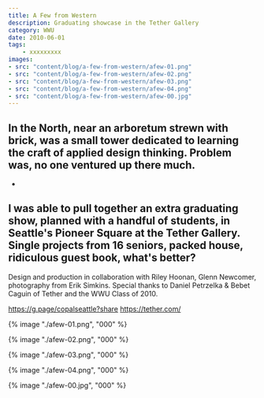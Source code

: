 ```yaml
---
title: A Few from Western
description: Graduating showcase in the Tether Gallery
category: WWU
date: 2010-06-01
tags: 
    - xxxxxxxxx
images: 
- src: "content/blog/a-few-from-western/afew-01.png"
- src: "content/blog/a-few-from-western/afew-02.png"
- src: "content/blog/a-few-from-western/afew-03.png"
- src: "content/blog/a-few-from-western/afew-04.png"
- src: "content/blog/a-few-from-western/afew-00.jpg"
---
```


## In the North, near an arboretum strewn with brick, was a small tower dedicated to learning the craft of applied design thinking. Problem was, no one ventured up there much.
-
I was able to pull together an extra graduating show, planned with a handful of students, in Seattle's Pioneer Square at the Tether Gallery. Single projects from 16 seniors, packed house, ridiculous guest book, what's better?
-
Design and production in collaboration with Riley Hoonan, Glenn Newcomer, photography from Erik Simkins. Special thanks to Daniel Petrzelka & Bebet Caguin of Tether and the WWU Class of 2010.

https://g.page/copalseattle?share
https://tether.com/


<div class="two-column">

{% image "./afew-01.png", "000" %} 

{% image "./afew-02.png", "000" %} 

{% image "./afew-03.png", "000" %} 

{% image "./afew-04.png", "000" %} 

</div>

{% image "./afew-00.jpg", "000" %} 